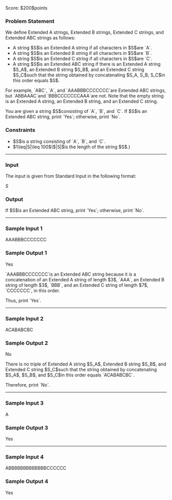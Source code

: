 
<div>

<span>

<span>

<p>
Score: $200$points
</p>

<div>

<section>

### **Problem Statement**

<p>
We define Extended A strings, Extended B strings, Extended C strings, and Extended ABC strings as follows:
</p>

<ul>

<li>
A string $S$is an Extended A string if all characters in $S$are `A`.
</li>

<li>
A string $S$is an Extended B string if all characters in $S$are `B`.
</li>

<li>
A string $S$is an Extended C string if all characters in $S$are `C`.
</li>

<li>
A string $S$is an Extended ABC string if there is an Extended A string $S_A$, an Extended B string $S_B$, and an Extended C string $S_C$such that the string obtained by concatenating $S_A, S_B, S_C$in this order equals $S$.
</li>

</ul>

<p>
For example, `ABC`, `A`, and `AAABBBCCCCCCC`are Extended ABC strings, but `ABBAAAC`and `BBBCCCCCCCAAA`are not.
Note that the empty string is an Extended A string, an Extended B string, and an Extended C string.
</p>

<p>
You are given a string $S$consisting of `A`, `B`, and `C`.
If $S$is an Extended ABC string, print `Yes`; otherwise, print `No`.
</p>

</section>

</div>

<div>

<section>

### **Constraints**

<ul>

<li>
$S$is a string consisting of `A`, `B`, and `C`.
</li>

<li>
$1\leq|S|\leq 100$($|S|$is the length of the string $S$.)
</li>

</ul>

</section>

</div>

---

<div>

<div>

<section>

### **Input**

<p>
The input is given from Standard Input in the following format:
</p>

<div>

$S$
</div>

</section>

</div>

<div>

<section>

### **Output**

<p>
If $S$is an Extended ABC string, print `Yes`; otherwise, print `No`.
</p>

</section>

</div>

</div>

---

<div>

<section>

### **Sample Input 1**

<div>

AAABBBCCCCCCC

</div>

</section>

</div>

<div>

<section>

### **Sample Output 1**

<div>

Yes

</div>

<p>
`AAABBBCCCCCCC`is an Extended ABC string because it is a concatenation of an Extended A string of length $3$, `AAA`, an Extended B string of length $3$, `BBB`, and an Extended C string of length $7$, `CCCCCCC`, in this order.
</p>

<p>
Thus, print `Yes`.
</p>

</section>

</div>

---

<div>

<section>

### **Sample Input 2**

<div>

ACABABCBC

</div>

</section>

</div>

<div>

<section>

### **Sample Output 2**

<div>

No

</div>

<p>
There is no triple of Extended A string $S_A$, Extended B string $S_B$, and Extended C string $S_C$such that the string obtained by concatenating $S_A$, $S_B$, and $S_C$in this order equals `ACABABCBC`.
</p>

<p>
Therefore, print `No`.
</p>

</section>

</div>

---

<div>

<section>

### **Sample Input 3**

<div>

A

</div>

</section>

</div>

<div>

<section>

### **Sample Output 3**

<div>

Yes

</div>

</section>

</div>

---

<div>

<section>

### **Sample Input 4**

<div>

ABBBBBBBBBBBBBCCCCCC

</div>

</section>

</div>

<div>

<section>

### **Sample Output 4**

<div>

Yes

</div>

</section>

</div>

</span>

</span>

</div>
